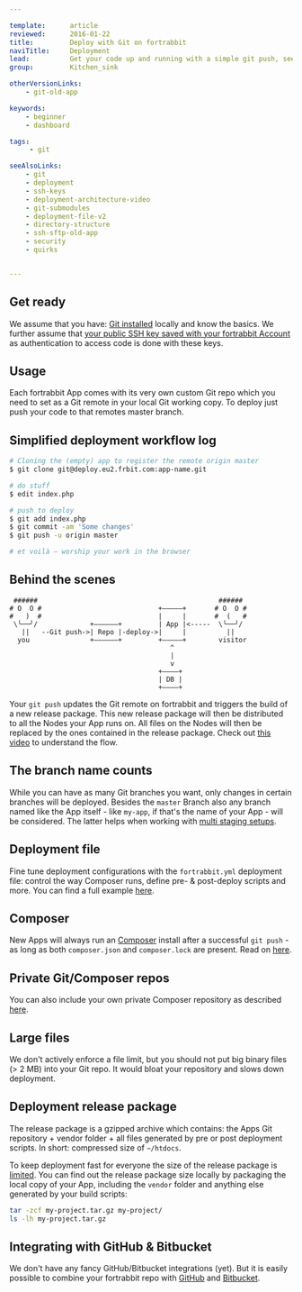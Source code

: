 ```yaml
---

template:      article
reviewed:      2016-01-22
title:         Deploy with Git on fortrabbit
naviTitle:     Deployment
lead:          Get your code up and running with a simple git push, see advanced configuration.
group:         Kitchen_sink

otherVersionLinks:
    - git-old-app

keywords:
    - beginner
    - dashboard

tags:
     - git

seeAlsoLinks:
    - git
    - deployment
    - ssh-keys
    - deployment-architecture-video
    - git-submodules
    - deployment-file-v2
    - directory-structure
    - ssh-sftp-old-app
    - security
    - quirks


---
```


## Get ready

We assume that you have: [Git installed](git) locally and know the basics. We further assume that [your public SSH key saved with your fortrabbit Account](ssh-keys) as authentication to access code is done with these keys.

## Usage

Each fortrabbit App comes with its very own custom Git repo which you need to set as a Git remote in your local Git working copy. To deploy just push your code to that remotes master branch.

## Simplified deployment workflow log

```bash
# Cloning the (empty) app to register the remote origin master
$ git clone git@deploy.eu2.frbit.com:app-name.git

# do stuff
$ edit index.php

# push to deploy
$ git add index.php
$ git commit -am 'Some changes'
$ git push -u origin master

# et voilà — worship your work in the browser
```

## Behind the scenes


```nohighlight
 ######                                             ######
# O  O #                             +—————+       # O  O #
#   )  #                             |     |       #  (   #
 \╰──╯/             +——————+         | App |<-----  \╰──╯/
   ||   --Git push->| Repo |-deploy->|     |          ||
  you               +——————+         +—————+        visitor
                                        ^
                                        |
                                        v
                                     +————+
                                     | DB |
                                     +————+
```

Your `git push` updates the Git remote on fortrabbit and triggers the build of a new release package. This new release package will then be distributed to all the Nodes your App runs on. All files on the Nodes will then be replaced by the ones contained in the release package. Check out [this video](deployment-architecture-video) to understand the flow.


## The branch name counts

While you can have as many Git branches you want, only changes in certain branches will be deployed. Besides the `master` Branch also any branch named like the App itself - like `my-app`, if that's the name of your App - will be considered. The latter helps when working with [multi staging setups](multi-staging).

## Deployment file

Fine tune deployment configurations with the `fortrabbit.yml` deployment file: control the way Composer runs, define pre- & post-deploy scripts and more. You can find a full example [here](deployment-file-v2).

## Composer

New Apps will always run an [Composer](composer) install after a successful `git push` - as long as both `composer.json` and `composer.lock` are present. Read on [here](composer).

## Private Git/Composer repos

You can also include your own private Composer repository as described [here](private-composer-repos).

## Large files

We don't actively enforce a file limit, but you should not put big binary files (> 2 MB) into your Git repo. It would bloat your repository and slows down deployment.

## Deployment release package

The release package is a gzipped archive which contains: the Apps Git repository + vendor folder + all files generated by pre or post deployment scripts. In short: compressed size of ``~/htdocs``.

To keep deployment fast for everyone the size of the release package is [limited](http://www.fortrabbit.com/specs#limits). You can find out the release package size locally by packaging the local copy of your App, including the `vendor` folder and anything else generated by your build scripts:

```bash
tar -zcf my-project.tar.gz my-project/
ls -lh my-project.tar.gz
```

## Integrating with GitHub & Bitbucket

We don't have any fancy GitHub/Bitbucket integrations (yet). But it is easily possible to combine your fortrabbit repo with [GitHub](github) and [Bitbucket](bitbucket).
